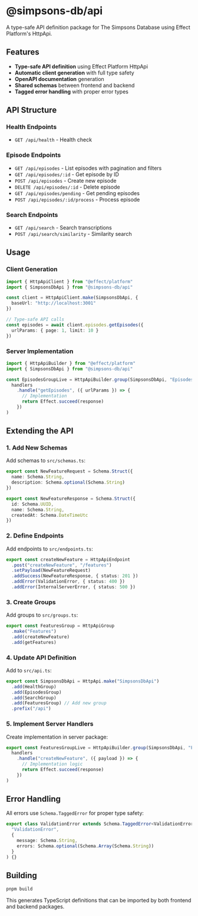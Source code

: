 # @simpsons-db/api

A type-safe API definition package for The Simpsons Database using Effect Platform's HttpApi.

## Features

- **Type-safe API definition** using Effect Platform HttpApi
- **Automatic client generation** with full type safety
- **OpenAPI documentation** generation
- **Shared schemas** between frontend and backend
- **Tagged error handling** with proper error types

## API Structure

### Health Endpoints
- `GET /api/health` - Health check

### Episode Endpoints
- `GET /api/episodes` - List episodes with pagination and filters
- `GET /api/episodes/:id` - Get episode by ID
- `POST /api/episodes` - Create new episode
- `DELETE /api/episodes/:id` - Delete episode
- `GET /api/episodes/pending` - Get pending episodes
- `POST /api/episodes/:id/process` - Process episode

### Search Endpoints
- `GET /api/search` - Search transcriptions
- `POST /api/search/similarity` - Similarity search

## Usage

### Client Generation

```typescript
import { HttpApiClient } from "@effect/platform"
import { SimpsonsDbApi } from "@simpsons-db/api"

const client = HttpApiClient.make(SimpsonsDbApi, {
  baseUrl: "http://localhost:3001"
})

// Type-safe API calls
const episodes = await client.episodes.getEpisodes({
  urlParams: { page: 1, limit: 10 }
})
```

### Server Implementation

```typescript
import { HttpApiBuilder } from "@effect/platform"
import { SimpsonsDbApi } from "@simpsons-db/api"

const EpisodesGroupLive = HttpApiBuilder.group(SimpsonsDbApi, "Episodes", (handlers) =>
  handlers
    .handle("getEpisodes", ({ urlParams }) => {
      // Implementation
      return Effect.succeed(response)
    })
)
```

## Extending the API

### 1. Add New Schemas

Add schemas to `src/schemas.ts`:

```typescript
export const NewFeatureRequest = Schema.Struct({
  name: Schema.String,
  description: Schema.optional(Schema.String)
})

export const NewFeatureResponse = Schema.Struct({
  id: Schema.UUID,
  name: Schema.String,
  createdAt: Schema.DateTimeUtc
})
```

### 2. Define Endpoints

Add endpoints to `src/endpoints.ts`:

```typescript
export const createNewFeature = HttpApiEndpoint
  .post("createNewFeature", "/features")
  .setPayload(NewFeatureRequest)
  .addSuccess(NewFeatureResponse, { status: 201 })
  .addError(ValidationError, { status: 400 })
  .addError(InternalServerError, { status: 500 })
```

### 3. Create Groups

Add groups to `src/groups.ts`:

```typescript
export const FeaturesGroup = HttpApiGroup
  .make("Features")
  .add(createNewFeature)
  .add(getFeatures)
```

### 4. Update API Definition

Add to `src/api.ts`:

```typescript
export const SimpsonsDbApi = HttpApi.make("SimpsonsDbApi")
  .add(HealthGroup)
  .add(EpisodesGroup)
  .add(SearchGroup)
  .add(FeaturesGroup) // Add new group
  .prefix("/api")
```

### 5. Implement Server Handlers

Create implementation in server package:

```typescript
export const FeaturesGroupLive = HttpApiBuilder.group(SimpsonsDbApi, "Features", (handlers) =>
  handlers
    .handle("createNewFeature", ({ payload }) => {
      // Implementation logic
      return Effect.succeed(response)
    })
)
```

## Error Handling

All errors use `Schema.TaggedError` for proper type safety:

```typescript
export class ValidationError extends Schema.TaggedError<ValidationError>()(
  "ValidationError",
  {
    message: Schema.String,
    errors: Schema.optional(Schema.Array(Schema.String))
  }
) {}
```

## Building

```bash
pnpm build
```

This generates TypeScript definitions that can be imported by both frontend and backend packages.

